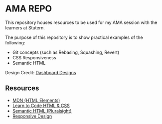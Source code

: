 # AMA REPO

This repository houses resources to be used for my AMA session with the learners at Stutern.

The purpose of this repository is to show practical examples of the following:

* Git concepts (such as Rebasing, Squashing, Revert)
* CSS Responsiveness
* Semantic HTML

Design Credit: [Dashboard Designs](https://dashboardsdesign.com/)

## Resources

* [MDN (HTML Elements)](https://developer.mozilla.org/en-US/docs/Web/HTML/Element)
* [Learn to Code HTML & CSS](https://learn.shayhowe.com/)
* [Semantic HTML (Pluralsight)](https://app.pluralsight.com/library/courses/semantic-html-2329/table-of-contents?aid=7010a000002LUv2AAG)
* [Responsive Design](https://developer.mozilla.org/en-US/docs/Learn/CSS/CSS_layout/Responsive_Design)
